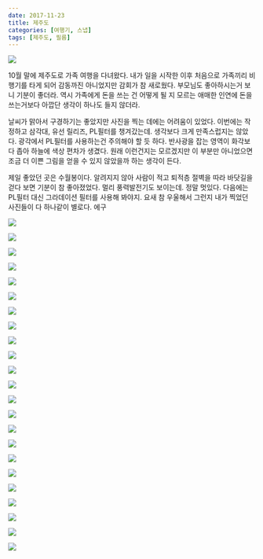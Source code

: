 ```yaml
---
date: 2017-11-23
title: 제주도
categories: [여행기, 스냅]
tags: [제주도, 필름]
---
```


![](./image-asset.jpeg)

10월 말에 제주도로 가족 여행을 다녀왔다. 내가 일을 시작한 이후 처음으로 가족끼리 비행기를 타게 되어 감동까진 아니었지만 감회가 참 새로웠다. 부모님도 좋아하시는거 보니 기분이 좋더라. 역시 가족에게 돈을 쓰는 건 어떻게 될 지 모르는 애매한 인연에 돈을 쓰는거보다 아깝단 생각이 하나도 들지 않더라.

날씨가 맑아서 구경하기는 좋았지만 사진을 찍는 데에는 어려움이 있었다. 이번에는 작정하고 삼각대, 유선 릴리즈, PL필터를 챙겨갔는데. 생각보다 크게 만족스럽지는 않았다. 광각에서 PL필터를 사용하는건 주의해야 할 듯 하다. 반사광을 잡는 영역이 화각보다 좁아 하늘에 색상 편차가 생겼다. 원래 이런건지는 모르겠지만 이 부분만 아니었으면 조금 더 이쁜 그림을 얻을 수 있지 않았을까 하는 생각이 든다.

제일 좋았던 곳은 수월봉이다. 알려지지 않아 사람이 적고 퇴적층 절벽을 따라 바닷길을 걷다 보면 기분이 참 좋아졌었다. 멀리 풍력발전기도 보이는데. 정말 멋있다. 다음에는 PL필터 대신 그라데이션 필터를 사용해 봐야지. 요새 참 우울해서 그런지 내가 찍었던 사진들이 다 하나같이 별로다. 에구

![](./2.jpg)

![](./3.jpg)

![](./4.jpg)

![](./5.jpg)

![](./image-asset1.jpeg)

![](./7.jpg)

![](./8.jpg)

![](./9.jpg)

![](./image-asset2.jpeg)

![](./11.jpg)

![](./image-asset3.jpeg)

![](./image-asset4.jpeg)

![](./14.jpg)

![](./image-asset5.jpeg)

![](./16.jpg)

![](./image-asset6.jpeg)

![](./image-asset7.jpeg)

![](./image-asset8.jpeg)

![](./20.jpg)

![](./21.jpg)

![](./22.jpg)

![](./23.jpg)

![](./24.jpg)
